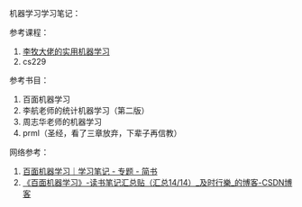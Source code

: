 机器学习学习笔记：

参考课程：

1. [李牧大佬的实用机器学习](https://c.d2l.ai/stanford-cs329p/)
2. cs229

参考书目：

1. 百面机器学习
2. 李航老师的统计机器学习（第二版）
3. 周志华老师的机器学习
4. prml（圣经，看了三章放弃，下辈子再信教）

网络参考：

1. [百面机器学习｜学习笔记 - 专题 - 简书](https://www.jianshu.com/c/90223df0f45c)
2. [《百面机器学习》-读书笔记汇总贴（汇总14/14）_及时行樂_的博客-CSDN博客](https://blog.csdn.net/qq_41485273/article/details/113506536)
